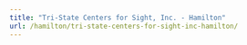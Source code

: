 ```yaml
---
title: "Tri-State Centers for Sight, Inc. - Hamilton"
url: /hamilton/tri-state-centers-for-sight-inc-hamilton/
---
```

